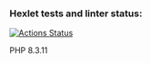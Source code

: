 ### Hexlet tests and linter status:
[![Actions Status](https://github.com/Zickerman/php-project-lvl1/actions/workflows/hexlet-check.yml/badge.svg)](https://github.com/Zickerman/php-project-lvl1/actions)

PHP 8.3.11